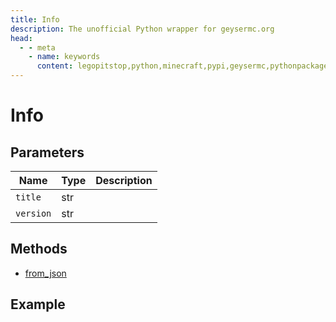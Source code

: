 ```yaml
---
title: Info
description: The unofficial Python wrapper for geysermc.org
head:
  - - meta
    - name: keywords
      content: legopitstop,python,minecraft,pypi,geysermc,pythonpackage
---
```


# Info

## Parameters

| Name    | Type   | Description |
| ------- | ------ | ----------- |
| `title`   | str |             |
| `version` | str |             |

## Methods

- [from_json](#from-json)

## Example

```py

```
